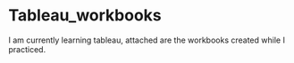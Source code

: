 # Tableau_workbooks


I am currently learning tableau, attached are the workbooks created while I practiced.
